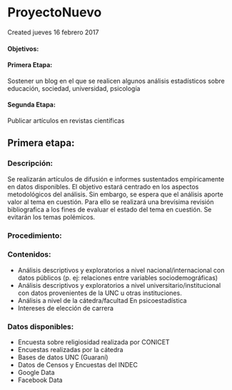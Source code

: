 # ProyectoNuevo
Created jueves 16 febrero 2017

#### Objetivos:

#### Primera Etapa:
Sostener un blog en el que se realicen algunos análisis estadísticos sobre educación, sociedad, universidad, psicología

#### Segunda Etapa:
Publicar artículos en revistas científicas

Primera etapa:
--------------

### Descripción:
Se realizarán artículos de difusión e informes sustentados empíricamente en datos disponibles.
El objetivo estará centrado en los aspectos metodológicos del análisis. Sin embargo, se espera que el análisis aporte valor al tema en cuestión. Para ello se realizará una brevísima revisión bibliografica a los fines de evaluar el estado del tema en cuestión. Se evitarán los temas polémicos.

### Procedimiento:


### Contenidos:
- Análisis descriptivos y exploratorios a nivel nacional/internacional con datos públicos (p. ej: relaciones entre variables sociodemográficas)
- Análisis descriptivos y exploratorios a nivel universitario/institucional con datos provenientes de la UNC u otras instituciones.
- Análisis a nivel de la cátedra/facultad
En psicoestadística
- Intereses de elección de carrera


### Datos disponibles:
- Encuesta sobre religiosidad realizada por CONICET
- Encuestas realizadas por la cátedra
- Bases de datos UNC (Guaraní)
- Datos de Censos y Encuestas del INDEC
- Google Data
- Facebook Data



